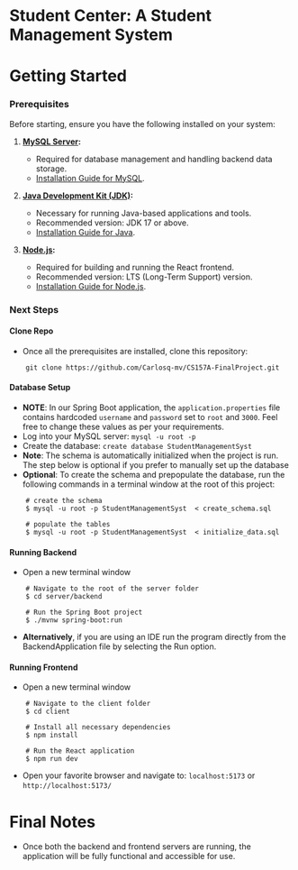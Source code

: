 # Student Center: A Student Management System 

# Getting Started
### Prerequisites 
Before starting, ensure you have the following installed on your system:

1. **[MySQL Server](https://dev.mysql.com/downloads/mysql/):**
   - Required for database management and handling backend data storage.
   - [Installation Guide for MySQL](https://dev.mysql.com/doc/refman/8.0/en/installing.html).

2. **[Java Development Kit (JDK)](https://www.oracle.com/java/technologies/downloads/):**
   - Necessary for running Java-based applications and tools.
   - Recommended version: JDK 17 or above.
   - [Installation Guide for Java](https://docs.oracle.com/en/java/javase/17/install/overview-jdk-installation.html).
3. **[Node.js](https://nodejs.org/):**
   - Required for building and running the React frontend.
   - Recommended version: LTS (Long-Term Support) version.
   - [Installation Guide for Node.js](https://nodejs.org/en/download/).



### Next Steps
#### Clone Repo
- Once all the prerequisites are installed, clone this repository:
```shell
    git clone https://github.com/Carlosq-mv/CS157A-FinalProject.git
```

#### Database Setup
- **NOTE**: In our Spring Boot application, the `application.properties` file contains hardcoded `username` and `password` set to `root` and `3000`. Feel free to change these values as per your requirements.
- Log into your MySQL server: `mysql -u root -p`
- Create the database: `create database StudentManagementSyst`
- **Note**: The schema is automatically initialized when the project is run. The step below is optional if you prefer to manually set up the database
- **Optional**: To create the schema and prepopulate the database, run the following commands in a terminal window at the root of this project:
```shell
    # create the schema
    $ mysql -u root -p StudentManagementSyst  < create_schema.sql  

    # populate the tables
    $ mysql -u root -p StudentManagementSyst  < initialize_data.sql
``` 
#### Running Backend
- Open a new terminal window
```shell
    # Navigate to the root of the server folder
    $ cd server/backend

    # Run the Spring Boot project
    $ ./mvnw spring-boot:run 
```
- **Alternatively**, if you are using an IDE run the program directly from the BackendApplication file by selecting the Run option.

#### Running Frontend
- Open a new terminal window
```shell
    # Navigate to the client folder
    $ cd client

    # Install all necessary dependencies
    $ npm install

    # Run the React application
    $ npm run dev
```
- Open your favorite browser and navigate to: `localhost:5173` or `http://localhost:5173/`

# Final Notes
- Once both the backend and frontend servers are running, the application will be fully functional and accessible for use.
